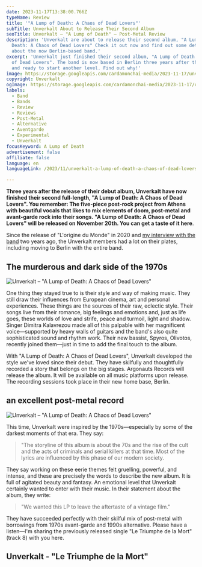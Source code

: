 ```yaml
---
date: 2023-11-17T13:38:00.766Z
typeName: Review
title: '"A Lump of Death: A Chaos of Dead Lovers"'
subTitle: Unverkalt About to Release Their Second Album
seoTitle: Unverkalt – "A Lump of Death" – Post-Metal Review
description: 'Unverkalt are about to release their second album, "A Lump of
  Death: A Chaos of Dead Lovers" Check it out now and find out some details
  about the now Berlin-based band.'
excerpt: 'Unverkalt just finished their second album, "A Lump of Death: A Chaos
  of Dead Lovers". The band is now based in Berlin three years after their debut
  and ready to start another level. Find out why!'
image: https://storage.googleapis.com/cardamonchai-media/2023-11-17/unverkalt-a-lump-of-death-a-chaos-of-dead-lovers-soundsvega-review-1-jpg-imagine-180808_5f1111_1024_768/640.webp
copyright: Unverkalt
ogImage: https://storage.googleapis.com/cardamonchai-media/2023-11-17/unverkalt-a-lump-of-death-a-chaos-of-dead-lovers-soundsvega-review-og-jpg-imagine-a81818_6e1814_1200_628/640.webp
labels:
  - Band
  - Bands
  - Review
  - Reviews
  - Post-Metal
  - Alternative
  - Aventgarde
  - Experimental
  - Unverkalt
focusKeyword: A Lump of Death
advertisement: false
affiliate: false
language: en
languageLink: /2023/11/unverkalt-a-lump-of-death-a-chaos-of-dead-lovers/

---
```


**Three years after the release of their debut album, Unverkalt have now finished their second full-length, "A Lump of Death: A Chaos of Dead Lovers". You remember: The five-piece post-rock project from Athens with beautiful vocals that likes to mix elements of doom, post-metal and avant-garde rock into their songs. "A Lump of Death: A Chaos of Dead Lovers" will be released on November 20th. You can get a taste of it here**.

Since the release of "L'origine du Monde" in 2020 and [my interview with the band](/2021/01/unverkalt-interview-en/) two years ago, the Unverkalt members had a lot on their plates, including moving to Berlin with the entire band.

## The murderous and dark side of the 1970s

![Unverkalt – "A Lump of Death: A Chaos of Dead Lovers"](https://storage.googleapis.com/cardamonchai-media/2023-11-17/unverkalt-a-lump-of-death-a-chaos-of-dead-lovers-soundsvega-review-jpg-imagine-281808_684426_425_425/640.webp 'Unverkalt – "A Lump of Death: A Chaos of Dead Lovers"')

One thing they stayed true to is their style and way of making music. They still draw their influences from European cinema, art and personal experiences. These things are the sources of their raw, eclectic style. Their songs live from their romance, big feelings and emotions and, just as life goes, these worlds of love and strife, peace and turmoil, light and shadow. Singer Dimitra Kalavrezou made all of this palpable with her magnificent voice—supported by heavy walls of guitars and the band's also quite sophisticated sound and rhythm work. Their new bassist, Spyros, Olivotos, recently joined them—just in time to add the final touch to the album.

With "A Lump of Death: A Chaos of Dead Lovers", Unverkalt developed the style we've loved since their debut. They have skilfully and thoughtfully recorded a story that belongs on the big stages. Argonauts Records will release the album. It will be available on all music platforms upon release. The recording sessions took place in their new home base, Berlin.

## an excellent post-metal record

![Unverkalt – "A Lump of Death: A Chaos of Dead Lovers"](https://storage.googleapis.com/cardamonchai-media/2023-11-17/unverkalt-a-lump-of-death-a-chaos-of-dead-lovers-soundsvega-review-2-jpg-imagine-181818_232c1f_1024_768/640.webp 'Unverkalt – "A Lump of Death: A Chaos of Dead Lovers"')

This time, Unverkalt were inspired by the 1970s—especially by some of the darkest moments of that era. They say:

> "The storyline of this album is about the 70s and the rise of the cult and the acts of criminals and serial killers at that time. Most of the lyrics are influenced by this phase of our modern society.

They say working on these eerie themes felt gruelling, powerful, and intense, and these are precisely the words to describe the new album. It is full of agitated beauty and fantasy. An emotional level that Unverkalt certainly wanted to enter with their music. In their statement about the album, they write:

> "We wanted this LP to leave the aftertaste of a vintage film."

They have succeeded perfectly with their skilful mix of post-metal with borrowings from 1970s avant-garde and 1990s alternative. Please have a listen—I'm sharing the previously released single "Le Triumphe de la Mort" (track 8) with you here.

## Unverkalt - "Le Triumphe de la Mort"

<YouTube id="Sbv-5kqoqG0" />
